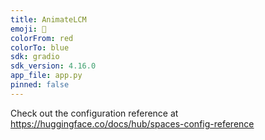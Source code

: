 ```yaml
---
title: AnimateLCM
emoji: 🦀
colorFrom: red
colorTo: blue
sdk: gradio
sdk_version: 4.16.0
app_file: app.py
pinned: false
---
```


Check out the configuration reference at https://huggingface.co/docs/hub/spaces-config-reference
